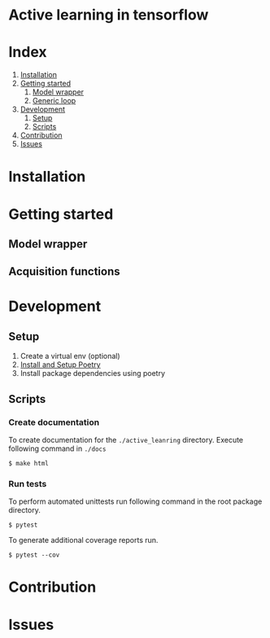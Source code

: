 
# Active learning in tensorflow


# Index

1. [Installation](#Installation)
2. [Getting started](#Getting-started)
    1. [Model wrapper](#Model-wrapper)
    1. [Generic loop](#Basic-loop)
3. [Development](#Development)
    1. [Setup](#Setup)
    2. [Scripts](#Scripts)
4. [Contribution](#Contribution)
5. [Issues](#Issues)


# Installation

# Getting started

## Model wrapper


## Acquisition functions





# Development

## Setup

1. Create a virtual env (optional)
2. [Install and Setup Poetry](https://python-poetry.org/docs/#installation)
3. Install package dependencies using poetry


## Scripts

### Create documentation

To create documentation for the `./active_leanring` directory. Execute following command
in `./docs`

```shell
$ make html
```

### Run tests

To perform automated unittests run following command in the root package directory.

```shell
$ pytest
```

To generate additional coverage reports run.

```shell
$ pytest --cov
```



# Contribution

# Issues